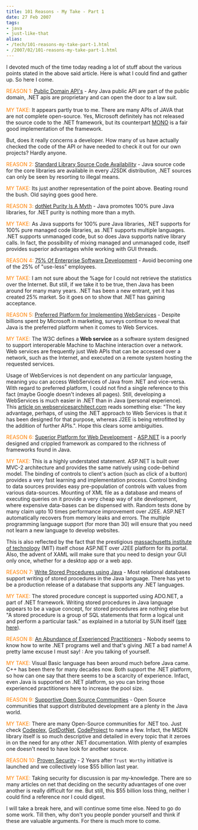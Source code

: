 ```yaml
---
title: 101 Reasons - My Take - Part 1
date: 27 Feb 2007
tags: 
- java
- just-like-that
alias:
- /tech/101-reasons-my-take-part-1.html
- /2007/02/101-reasons-my-take-part-1.html
---
```


I devoted much of the time today reading a lot of stuff about the various points stated in the above said article. Here is what I could find and gather up. So here I come.

<!-- break here -->

<p><span style="color:#ff8000;">REASON 1:</span> <a href="http://www.manageability.org/manageabilityWiki/PublicDomainAPIs">Public Domain API's</a> - Any Java public API are part of the public domain, .NET apis are proprietary and can open the door to a law suit.<br><br><span style="color:#ff8000;">MY TAKE:</span> It appears partly true to me. There are many APIs of JAVA that are not complete open-source. Yes, Microsoft definitely has not released the source code to the .NET framework, but its counterpart <a href="http://www.mono-project.com/Main_Page">MONO</a> is a fair good implementation of the framework. </p> 
<p>But, does it really concerns a developer. How many of us have actually checked the code of the API or have needed to check it out for our own projects? Hardly anyone.</p> 
<p> </p> 
<p><span style="color:#ff8000;">REASON 2:</span> <a href="http://www.manageability.org/manageabilityWiki/StandardLibrarySourceCodeAvailability">Standard Library Source Code Availability</a> - Java source code for the core libraries are available in every J2SDK distribution, .NET sources can only be seen by resorting to illegal means. </p> 
<p><span style="color:#ff8000;"></span><span style="color:#ff8000;">MY TAKE:</span> Its just another representation of the point above. Beating round the bush. Old saying goes good here.</p> 
<p> </p> 
<p><span style="color:#ff8000;">REASON 3:</span> <a href="http://www.manageability.org/manageabilityWiki/DotNetPurityIsAMyth">dotNet Purity Is A Myth</a> - Java promotes 100% pure Java libraries, for .NET purity is nothing more than a myth.</p> 
<p><span style="color:#ff8000;"></span><span style="color:#ff8000;">MY TAKE:</span> As Java supports for 100% pure Java libraries, .NET supports for 100% pure managed code libraries, as .NET supports multiple languages. .NET supports unmanaged code, but so does Java supports native library calls. In fact, the possibility of mixing managed and unmanaged code, itself provides superior advantages while working with GUI threads.</p> 
<p> </p> 
<p><span style="color:#ff8000;">REASON 4:</span> <a href="http://www.manageability.org/manageabilityWiki/75OfEnterpriseSoftwareDevelopment">75% Of Enterprise Software Development</a> - Avoid becoming one of the 25% of "use-less" employees.</p> 
<p><span style="color:#ff8000;"></span><span style="color:#ff8000;">MY TAKE:</span> I am not sure about the %age for I could not retrieve the statistics over the Internet. But still, if we take it to be true, then Java has been around for many many years. .NET has been a new entrant, yet it has created 25% market. So it goes on to show that .NET has gaining acceptance.</p> 
<p> </p> 
<p><span style="color:#ff8000;">REASON 5:</span> <a href="http://www.manageability.org/manageabilityWiki/PreferredPlatformForImplementingWebServices">Preferred Platform for Implementing WebServices</a> - Despite billions spent by Microsoft in marketing, surveys continue to reveal that Java is the preferred platform when it comes to Web Services.</p> 
<p><span style="color:#ff8000;"></span><span style="color:#ff8000;">MY TAKE: </span>The W3C defines a <b>Web service</b> as a software system designed to support interoperable Machine to Machine interaction over a network. Web services are frequently just Web APIs that can be accessed over a network, such as the Internet, and executed on a remote system hosting the requested services.</p> 
<p>Usage of WebServices is not dependent on any particular language, meaning you can access WebServices of Java from .NET and vice-versa. With regard to preferred platform, I could not find a single reference to this fact (maybe Google doesn't indexes all pages). Still, developing a WebServices is much easier in .NET than in Java (personal experience). This <a href="http://www.webservicesarchitect.com/content/articles/hanson01.asp">article on webservicesarchitect.com</a> reads something else: "The key advantage, perhaps, of using the .NET approach to Web Services is that it has been designed for that purpose, whereas J2EE is being retrofitted by the addition of further APIs.". Hope this clears some ambiguities.</p> 
<p> </p> 
<p><span style="color:#ff8000;">REASON 6:</span> <a href="http://www.manageability.org/manageabilityWiki/SuperiorPlatformForWebDevelopment">Superior Platform for Web Development</a> - <a href="http://asp.net/">ASP.NET</a> is a poorly designed and crippled framework as compared to the richness of frameworks found in Java.</p> 
<p><span style="color:#ff8000;">MY TAKE: </span>This is a highly understated statement. ASP.NET is built over MVC-2 architecture and provides the same natively using code-behind model. The binding of controls to client's action (such as click of a button) provides a very fast learning and implementation process. Control binding to data sources provides easy pre-population of controls with values from various data-sources. Mounting of XML file as a database and means of executing queries on it provide a very cheap way of site development, where expensive data-bases can be dispensed with. Random tests done by many claim upto 10 times performance improvement over J2EE. ASP.NET automatically recovers from memory leaks and errors. The multiple programming language support (for more than 30) will ensure that you need not learn a new language to develop websites.</p> 
<p>This is also reflected by the fact that the prestigious <a href="http://mit.edu/aboutmit/">massachusetts institute of technology</a> (MIT) itself chose ASP.NET over J2EE platform for its portal. Also, the advent of XAML will make sure that you need to design your GUI only once, whether for a desktop app or a web app.</p> 
<p> </p> 
<p><span style="color:#ff8000;">REASON 7:</span> <a href="http://www.manageability.org/manageabilityWiki/WriteStoredProceduresUsingJava">Write Stored Procedures using Java</a> - Most relational databases support writing of stored procedures in the Java language. There has yet to be a production release of a database that supports any .NET languages.</p> 
<p><span style="color:#ff8000;">MY TAKE: </span>The stored procedure concept is supported using ADO.NET, a part of .NET framework. Writing stored procedures in Java language appears to be a vague concept, for stored procedures are nothing else but "A stored procedure is a group of SQL statements that form a logical unit and perform a particular task." as explained in a tutorial by SUN itself (<a href="http://java.sun.com/docs/books/tutorial/jdbc/basics/storedprocedures.html">see here</a>).</p> 
<p> </p> 
<p><span style="color:#ff8000;">REASON 8:</span> <a href="http://www.manageability.org/manageabilityWiki/AnAbundanceOfExperiencedPractitioners">An Abundance of Experienced Practitioners</a> - Nobody seems to know how to write .NET programs well and that's giving .NET a bad name! A pretty lame excuse I must say! : Are you talking of yourself.</p> 
<p><span style="color:#ff8000;">MY TAKE: </span>Visual Basic language has been around much before Java came. C++ has been there for many decades now. Both support the .NET platform, so how can one say that there seems to be a scarcity of experience. Infact, even Java is supported on .NET platform, so you can bring those experienced practitioners here to increase the pool size.</p> 
<p> </p> 
<p><span style="color:#ff8000;">REASON 9:</span> <a href="http://www.manageability.org/manageabilityWiki/SupportiveOpenSourceCommunities">Supportive Open Source Communities</a> - Open Source communities that support distributed development are a plenty in the Java world. </p> 
<p><span style="color:#ff8000;">MY TAKE: </span>There are many Open-Source communities for .NET too. Just check <a href="http://www.codeplex.com/">Codeplex</a>, <a href="http://www.gotdotnet.com/">GotDotNet</a>, <a href="http://www.codeproject.com/">CodeProject</a> to name a few. Infact, the MSDN library itself is so much descriptive and detailed in every topic that it zeroes in on the need for any other .NET documentation. With plenty of examples one doesn't need to have look for another source.</p> 
<p><span style="color:#ff8000;"></span> </p> 
<p><span style="color:#ff8000;">REASON 10:</span> <a href="http://www.manageability.org/manageabilityWiki/ProvenSecurity">Proven Security</a> - 2 Years after <code>Trust Worthy</code> initiative is launched and we collectively lose $55 billion last year.</p> 
<p><span style="color:#ff8000;">MY TAKE: </span>Taking security for discussion is par my-knowledge. There are so many articles on net that deciding on the security advantages of one over another is really difficult for me. But still, this $55 billion loss thing, neither I could find a reference nor I could digest.</p> 
<p> </p> 
<p>I will take a break here, and will continue some time else. Need to go do some work. Till then, why don't you people ponder yourself and think if these are valuable arguments. For there is much more to come.</p>